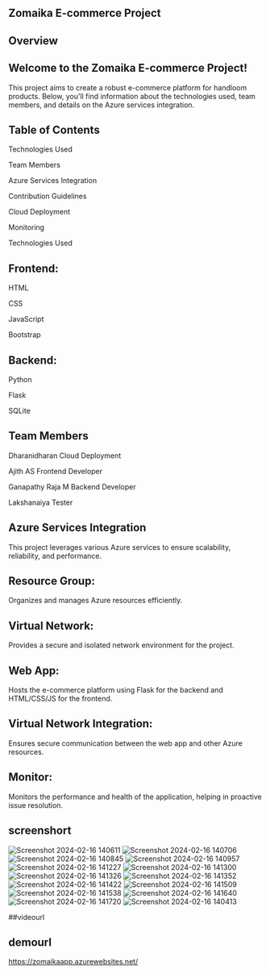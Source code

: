 ## Zomaika E-commerce Project

## Overview
## Welcome to the Zomaika E-commerce Project! 
This project aims to create a robust e-commerce platform for handloom products. Below, you'll find information about the technologies used, team members, and details on the Azure services integration.

## Table of Contents

Technologies Used

Team Members

Azure Services Integration

Contribution Guidelines

Cloud Deployment

Monitoring

Technologies Used

## Frontend:

HTML

CSS

JavaScript

Bootstrap

## Backend:

Python

Flask

SQLite

## Team Members
Dharanidharan Cloud Deployment

Ajith AS Frontend Developer

Ganapathy Raja M Backend Developer

Lakshanaiya Tester
## Azure Services Integration
This project leverages various Azure services to ensure scalability, reliability, and performance.

## Resource Group: 
Organizes and manages Azure resources efficiently.
## Virtual Network: 
Provides a secure and isolated network environment for the project.
## Web App: 
Hosts the e-commerce platform using Flask for the backend and HTML/CSS/JS for the frontend.
## Virtual Network Integration:
Ensures secure communication between the web app and other Azure resources.
## Monitor: 
Monitors the performance and health of the application, helping in proactive issue resolution.


## screenshort
![Screenshot 2024-02-16 140611](https://github.com/ddharan10/zomaika/assets/120146223/1d891329-4cc5-42af-8951-b39842c0d192)
![Screenshot 2024-02-16 140706](https://github.com/ddharan10/zomaika/assets/120146223/1597b61c-e2c1-40b2-ae68-b69fc7109511)
![Screenshot 2024-02-16 140845](https://github.com/ddharan10/zomaika/assets/120146223/ba4936ba-69d6-4678-bbab-10208234f519)
![Screenshot 2024-02-16 140957](https://github.com/ddharan10/zomaika/assets/120146223/7e8721d3-5960-4fed-8ef4-cd9f661107be)
![Screenshot 2024-02-16 141227](https://github.com/ddharan10/zomaika/assets/120146223/31add46a-90c6-4112-bc8c-dc548297f7f1)
![Screenshot 2024-02-16 141300](https://github.com/ddharan10/zomaika/assets/120146223/c53d46da-b4d1-4bea-b58a-6c5e6fba97ea)
![Screenshot 2024-02-16 141326](https://github.com/ddharan10/zomaika/assets/120146223/719572eb-5907-451b-9e1f-d893481f8d53)
![Screenshot 2024-02-16 141352](https://github.com/ddharan10/zomaika/assets/120146223/a57d2af2-5ad6-4397-842f-5d3fff52e3a3)
![Screenshot 2024-02-16 141422](https://github.com/ddharan10/zomaika/assets/120146223/f11803e6-2247-4c2d-bff1-8c178208d200)
![Screenshot 2024-02-16 141509](https://github.com/ddharan10/zomaika/assets/120146223/4aacfaf7-fbe6-456f-a150-6fe51f072a32)
![Screenshot 2024-02-16 141538](https://github.com/ddharan10/zomaika/assets/120146223/fbb32d00-865b-4c8a-84f1-ecde25666c62)
![Screenshot 2024-02-16 141640](https://github.com/ddharan10/zomaika/assets/120146223/e07bf7a9-895d-457d-9bf3-820f19947305)
![Screenshot 2024-02-16 141720](https://github.com/ddharan10/zomaika/assets/120146223/3c33c726-03c6-4e9c-a11e-ded38ed123d6)
![Screenshot 2024-02-16 140413](https://github.com/ddharan10/zomaika/assets/120146223/a86de0d5-4176-42d7-bbdf-40603d864e30)


##videourl

## demourl

https://zomaikaapp.azurewebsites.net/

